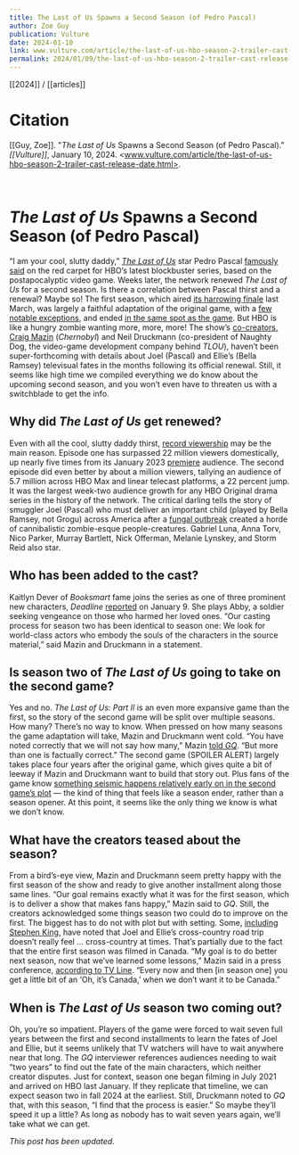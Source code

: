```yaml
---
title: The Last of Us Spawns a Second Season (of Pedro Pascal)
author: Zoe Guy
publication: Vulture
date: 2024-01-10
link: www.vulture.com/article/the-last-of-us-hbo-season-2-trailer-cast-release-date.html
permalink: 2024/01/09/the-last-of-us-hbo-season-2-trailer-cast-release-date
---
```


[[2024]] / [[articles]]

# Citation

[[Guy, Zoe]]. "_The Last of Us_ Spawns a Second Season (of Pedro Pascal)." *[[Vulture]]*, January 10, 2024. <www.vulture.com/article/the-last-of-us-hbo-season-2-trailer-cast-release-date.html>.

<br>

# _The Last of Us_ Spawns a Second Season (of Pedro Pascal)

“I am your cool, slutty daddy,” [_The Last of Us_](https://web.archive.org/web/20240109202411/https://www.vulture.com/article/the-last-of-us-hbo-review.html) star Pedro Pascal [famously said](https://web.archive.org/web/20240109202411/https://twitter.com/vulture/status/1615390961781047304?s=20&t=WU_wxlIzfbeDbncAoGbzLw) on the red carpet for HBO’s latest blockbuster series, based on the postapocalyptic video game. Weeks later, the network renewed _The Last of Us_ for a second season. Is there a correlation between Pascal thirst and a renewal? Maybe so! The first season, which aired [its harrowing finale](https://web.archive.org/web/20240109202411/https://www.vulture.com/article/the-last-of-us-recap-episode-9-finale-review-look-for-the-light.html) last March, was largely a faithful adaptation of the original game, with a [few notable exceptions](https://web.archive.org/web/20240109202411/https://www.vulture.com/article/last-of-us-craig-mazin-season-finale-ending-interview.html), and ended [in the same spot as the game](https://web.archive.org/web/20240109202411/https://www.vulture.com/article/last-of-us-season-finale-ending-game-adaptation-comparison.html). But HBO is like a hungry zombie wanting more, more, more! The show’s [co-creators, Craig Mazin](https://web.archive.org/web/20240109202411/https://www.vulture.com/article/last-of-us-craig-mazin-season-finale-ending-interview.html) (_Chernobyl_) and Neil Druckmann (co-president of Naughty Dog, the video-game development company behind _TLOU_), haven’t been super-forthcoming with details about Joel (Pascal) and Ellie’s (Bella Ramsey) televisual fates in the months following its official renewal. Still, it seems like high time we compiled everything we do know about the upcoming second season, and you won’t even have to threaten us with a switchblade to get the info.

## Why did _The Last of Us_ get renewed?

Even with all the cool, slutty daddy thirst, [record viewership](https://web.archive.org/web/20240109202411/https://www.vulture.com/2023/01/last-of-us-hbo-ratings.html) may be the main reason. Episode one has surpassed 22 million viewers domestically, up nearly five times from its January 2023 [premiere](https://web.archive.org/web/20240109202411/https://www.vulture.com/article/the-last-of-us-series-premiere-recap-eapisode-1-when-youre-lost-in-the-darkness.html) audience. The second episode did even better by about a million viewers, tallying an audience of 5.7 million across HBO Max and linear telecast platforms, a 22 percent jump. It was the largest week-two audience growth for any HBO Original drama series in the history of the network. The critical darling tells the story of smuggler Joel (Pascal) who must deliver an important child (played by Bella Ramsey, not Grogu) across America after a [fungal outbreak](https://web.archive.org/web/20240109202411/https://www.vulture.com/article/the-last-of-us-fungus-infection-cordyceps-explained.html) created a horde of cannibalistic zombie-esque people-creatures. Gabriel Luna, Anna Torv, Nico Parker, Murray Bartlett, Nick Offerman, Melanie Lynskey, and Storm Reid also star.

## Who has been added to the cast?

Kaitlyn Dever of _Booksmart_ fame joins the series as one of three prominent new characters, _Deadline_ [reported](https://web.archive.org/web/20240109202411/https://deadline.com/2024/01/the-last-of-us-kaitlyn-dever-cast-abby-season-2-1235699790/#recipient_hashed=a4ce6a4ce333e9d2f45073423f0d0bd9ddd1e881cc1eeb61edd6c222586d0922&recipient_salt=3e6bf6f513c42d850dc794ebe658e7e74e327980ad88a59be1f21c27f8daad37&utm_medium=email&utm_source=exacttarget&utm_campaign=Deadline_BreakingNews&utm_content=490074_01-09-2024&utm_term=9884531) on January 9. She plays Abby, a soldier seeking vengeance on those who harmed her loved ones. “Our casting process for season two has been identical to season one: We look for world-class actors who embody the souls of the characters in the source material,” said Mazin and Druckmann in a statement.

## Is season two of _The Last of Us_ going to take on the second game?

Yes and no. _The Last of Us: Part II_ is an even more expansive game than the first, so the story of the second game will be split over multiple seasons. How many? There’s no way to know. When pressed on how many seasons the game adaptation will take, Mazin and Druckmann went cold. “You have noted correctly that we will not say how many,” Mazin [told _GQ_](https://web.archive.org/web/20240109202411/https://www.gq-magazine.co.uk/culture/article/the-last-of-us-finale-ending-explained-interview?utm_social-type=owned&utm_medium=social&utm_source=twitter). “But more than one is factually correct.” The second game (SPOILER ALERT) largely takes place four years after the original game, which gives quite a bit of leeway if Mazin and Druckmann want to build that story out. Plus fans of the game know [something seismic happens relatively early on in the second game’s plot](https://web.archive.org/web/20240109202411/https://www.vulture.com/article/the-last-of-us-finale-season-2-questions-game-spoilers.html) — the kind of thing that feels like a season ender, rather than a season opener. At this point, it seems like the only thing we know is what we don’t know.

## What have the creators teased about the season?

From a bird’s-eye view, Mazin and Druckmann seem pretty happy with the first season of the show and ready to give another installment along those same lines. “Our goal remains exactly what it was for the first season, which is to deliver a show that makes fans happy,” Mazin said to _GQ_. Still, the creators acknowledged some things season two could do to improve on the first. The biggest has to do not with plot but with setting. Some, [including Stephen King](https://web.archive.org/web/20240109202411/https://twitter.com/StephenKing/status/1620221072384872448?ref_src=twsrc%5Etfw%7Ctwcamp%5Etweetembed%7Ctwterm%5E1620221072384872448%7Ctwgr%5E25211d1abae1e6b5b82ff4755aa20dce97eeeabe%7Ctwcon%5Es1_&ref_url=https%3A%2F%2Ftvline.com%2F2023%2F03%2F13%2Fthe-last-of-us-season-2-setting-canada-craig-mazin-interview%2F), have noted that Joel and Ellie’s cross-country road trip doesn’t really feel … cross-country at times. That’s partially due to the fact that the entire first season was filmed in Canada. “My goal is to do better next season, now that we’ve learned some lessons,” Mazin said in a press conference, [according to TV Line](https://web.archive.org/web/20240109202411/https://tvline.com/2023/03/13/the-last-of-us-season-2-setting-canada-craig-mazin-interview/). “Every now and then [in season one] you get a little bit of an ‘Oh, it’s Canada,’ when we don’t want it to be Canada.”

## When is _The Last of Us_ season two coming out?

Oh, you’re so impatient. Players of the game were forced to wait seven full years between the first and second installments to learn the fates of Joel and Ellie, but it seems unlikely that TV watchers will have to wait anywhere near that long. The _GQ_ interviewer references audiences needing to wait “two years” to find out the fate of the main characters, which neither creator disputes. Just for context, season one began filming in July 2021 and arrived on HBO last January. If they replicate that timeline, we can expect season two in fall 2024 at the earliest. Still, Druckmann noted to _GQ_ that, with this season, “I find that the process is easier.” So maybe they’ll speed it up a little? As long as nobody has to wait seven years again, we’ll take what we can get.

_This post has been updated._